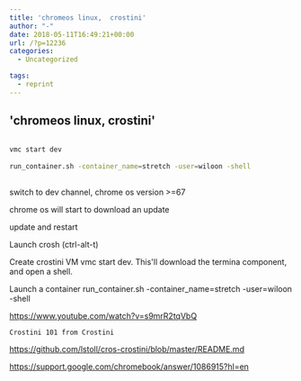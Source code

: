 ```yaml
---
title: 'chromeos linux,  crostini'
author: "-"
date: 2018-05-11T16:49:21+00:00
url: /?p=12236
categories:
  - Uncategorized

tags:
  - reprint
---
```

## 'chromeos linux,  crostini'
```bash
  
vmc start dev
  
run_container.sh -container_name=stretch -user=wiloon -shell
  
```

switch to dev channel, chrome os version >=67
  
chrome os will start to download an update
  
update and restart

Launch crosh (ctrl-alt-t)
  
Create crostini VM vmc start dev. This'll download the termina component, and open a shell.
  
Launch a container run_container.sh -container_name=stretch -user=wiloon -shell

<https://www.youtube.com/watch?v=s9mrR2tqVbQ>


  
    Crostini 101 from Crostini
  

  
https://github.com/lstoll/cros-crostini/blob/master/README.md
  
https://support.google.com/chromebook/answer/1086915?hl=en